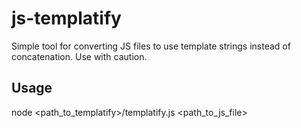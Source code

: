 # js-templatify
Simple tool for converting JS files to use template strings instead of concatenation. Use with caution.

## Usage

node <path_to_templatify>/templatify.js <path_to_js_file>
